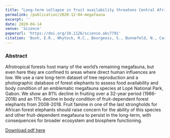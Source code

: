 ```yaml
---
title: "Long-term collapse in fruit availability threatens Central African forest megafauna"
permalink: /publication/2020-12-04-megafauna
excerpt: ''
date: 2020-04-14
venue: 'Science'
paperurl: 'https://doi.org/10.1126/science.abc7791'
citation: 'Bush, E.R., Whytock, R.C., Bourgeois, S., Bunnefeld, N., Cardoso, A.W., Dikangadissi, J.T., Dimbonda, P., Dimoto, E., Ndong, J.E., Jeffery, K.J. and Lehmann, D., 2020. Long-term collapse in fruit availability threatens Central African forest megafauna. Science, 370(6521), pp1219-1222'
---
```

  
### Abstract
Afrotropical forests host many of the world’s remaining megafauna, but even here they are confined to areas where direct human influences are low. We use a rare long-term dataset of tree reproduction and a photographic database of forest elephants to assess food availability and body condition of an emblematic megafauna species at Lopé National Park, Gabon. We show an 81% decline in fruiting over a 32-year period (1986-2018) and an 11% decline in body condition of fruit-dependent forest elephants from 2008-2018. Fruit famine in one of the last strongholds for African forest elephants should raise concern for the ability of this species and other fruit-dependent megafauna to persist in the long-term, with consequences for broader ecosystem and biosphere functioning.


[Download pdf here](https://www.storre.stir.ac.uk/handle/1893/31738#.X8oNUi-l2F0)
